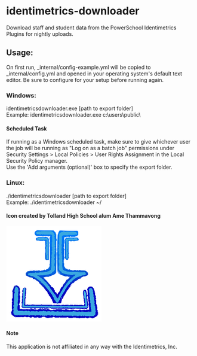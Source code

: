 # identimetrics-downloader
Download staff and student data from the PowerSchool Identimetrics Plugins for nightly uploads.

## Usage:

On first run, _internal/config-example.yml will be copied to _internal/config.yml and opened in your operating system's default text editor. Be sure to configure for your setup before running again.

### Windows:
identimetricsdownloader.exe [path to export folder]  
Example: identimetricsdownloader.exe c:\users\public\

#### Scheduled Task
If running as a Windows scheduled task, make sure to give whichever user the job will be running as "Log on as a batch job" permissions under Security Settings > Local Policies > User Rights Assignment in the Local Security Policy manager.  
Use the 'Add arguments (optional)' box to specify the export folder.

### Linux:
./identimetricsdownloader [path to export folder]  
Example: ./identimetricsdownloader ~/

#### Icon created by Tolland High School alum Ame Thammavong
![image info](./identimetrics_downloader/icon/identimetricsdownloader.png)

#### Note
This application is not affiliated in any way with the Identimetrics, Inc.
